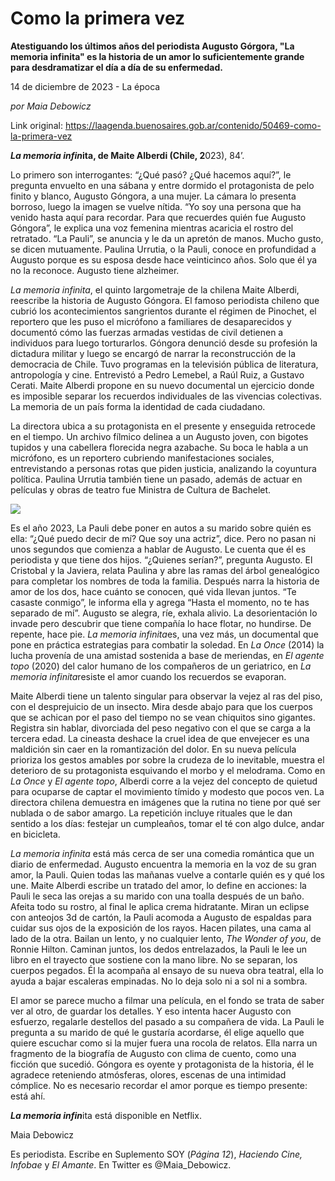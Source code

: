 # Como la primera vez

**Atestiguando los últimos años del periodista  Augusto Górgora, "La memoria infinita" es la historia de un amor lo suficientemente grande para desdramatizar el día a día de su enfermedad.**

14 de diciembre de 2023 - La época

_por Maia Debowicz_

Link original: https://laagenda.buenosaires.gob.ar/contenido/50469-como-la-primera-vez



*****La memoria infin***ita, de Maite Alberdi (Chile, 2**023), 84’.




Lo primero son interrogantes: “¿Qué pasó? ¿Qué hacemos aquí?”, le pregunta envuelto en una sábana y entre dormido el protagonista de pelo finito y blanco, Augusto Góngora, a una mujer. La cámara lo presenta borroso, luego la imagen se vuelve nítida. “Yo soy una persona que ha venido hasta aquí para recordar. Para que recuerdes quién fue Augusto Góngora”, le explica una voz femenina mientras acaricia el rostro del retratado. “La Pauli”, se anuncia y le da un apretón de manos. Mucho gusto, se dicen mutuamente. Paulina Urrutia, o la Pauli, conoce en profundidad a Augusto porque es su esposa desde hace veinticinco años. Solo que él ya no la reconoce. Augusto tiene alzheimer.




*La memoria infinita*, el quinto largometraje de la chilena Maite Alberdi, reescribe la historia de Augusto Góngora. El famoso periodista chileno que cubrió los acontecimientos sangrientos durante el régimen de Pinochet, el reportero que les puso el micrófono a familiares de desaparecidos y documentó cómo las fuerzas armadas vestidas de civil detienen a individuos para luego torturarlos. Góngora denunció desde su profesión la dictadura militar y luego se encargó de narrar la reconstrucción de la democracia de Chile. Tuvo programas en la televisión pública de literatura, antropología y cine. Entrevistó a Pedro Lemebel, a Raúl Ruiz, a Gustavo Cerati. Maite Alberdi propone en su nuevo documental un ejercicio donde es imposible separar los recuerdos individuales de las vivencias colectivas. La memoria de un país forma la identidad de cada ciudadano.




La directora ubica a su protagonista en el presente y enseguida retrocede en el tiempo. Un archivo fílmico delinea a un Augusto joven, con bigotes tupidos y una cabellera florecida negra azabache. Su boca le habla a un micrófono, es un reportero cubriendo manifestaciones sociales, entrevistando a personas rotas que piden justicia, analizando la coyuntura política. Paulina Urrutia también tiene un pasado, además de actuar en películas y obras de teatro fue Ministra de Cultura de Bachelet.




![](https://cdn.feater.me/files/images/3310464/579b696e-d0e6-4a57-bb1f-0e01e11e2503.jpg)




Es el año 2023, La Pauli debe poner en autos a su marido sobre quién es ella: “¿Qué puedo decir de mí? Que soy una actriz”, dice. Pero no pasan ni unos segundos que comienza a hablar de Augusto. Le cuenta que él es periodista y que tiene dos hijos. “¿Quienes serían?”, pregunta Augusto. El Cristobal y la Javiera, relata Paulina y abre las ramas del árbol genealógico para completar los nombres de toda la familia. Después narra la historia de amor de los dos, hace cuánto se conocen, qué vida llevan juntos. “Te casaste conmigo”, le informa ella y agrega “Hasta el momento, no te has separado de mí”. Augusto se alegra, ríe, exhala alivio. La desorientación lo invade pero descubrir que tiene compañía lo hace flotar, no hundirse. De repente, hace pie. *La memoria infinita*es, una vez más, un documental que pone en práctica estrategias para combatir la soledad. En *La Once* (2014) la lucha provenía de una amistad sostenida a base de meriendas, en *El agente topo* (2020) del calor humano de los compañeros de un geriatrico, en *La memoria infinita*resiste el amor cuando los recuerdos se evaporan.




Maite Alberdi tiene un talento singular para observar la vejez al ras del piso, con el desprejuicio de un insecto. Mira desde abajo para que los cuerpos que se achican por el paso del tiempo no se vean chiquitos sino gigantes. Registra sin hablar, divorciada del peso negativo con el que se carga a la tercera edad. La cineasta deshace la cruel idea de que envejecer es una maldición sin caer en la romantización del dolor. En su nueva película prioriza los gestos amables por sobre la crudeza de lo inevitable, muestra el deterioro de su protagonista esquivando el morbo y el melodrama. Como en *La Once* y *El agente topo*, Alberdi corre a la vejez del concepto de quietud para ocuparse de captar el movimiento tímido y modesto que pocos ven. La directora chilena demuestra en imágenes que la rutina no tiene por qué ser nublada o de sabor amargo. La repetición incluye rituales que le dan sentido a los días: festejar un cumpleaños, tomar el té con algo dulce, andar en bicicleta.




*La memoria infinita* está más cerca de ser una comedia romántica que un diario de enfermedad. Augusto encuentra la memoria en la voz de su gran amor, la Pauli. Quien todas las mañanas vuelve a contarle quién es y qué los une. Maite Alberdi escribe un tratado del amor, lo define en acciones: la Pauli le seca las orejas a su marido con una toalla después de un baño. Afeita todo su rostro, al final le aplica crema hidratante. Miran un eclipse con anteojos 3d de cartón, la Pauli acomoda a Augusto de espaldas para cuidar sus ojos de la exposición de los rayos. Hacen pilates, una cama al lado de la otra. Bailan un lento, y no cualquier lento, *The Wonder of you*, de Ronnie Hilton. Caminan juntos, los dedos entrelazados, la Pauli le lee un libro en el trayecto que sostiene con la mano libre. No se separan, los cuerpos pegados. Él la acompaña al ensayo de su nueva obra teatral, ella lo ayuda a bajar escaleras empinadas. No lo deja solo ni a sol ni a sombra.




El amor se parece mucho a filmar una película, en el fondo se trata de saber ver al otro, de guardar los detalles. Y eso intenta hacer Augusto con esfuerzo, regalarle destellos del pasado a su compañera de vida. La Pauli le pregunta a su marido de qué le gustaría acordarse, él elige aquello que quiere escuchar como si la mujer fuera una rocola de relatos. Ella narra un fragmento de la biografía de Augusto con clima de cuento, como una ficción que sucedió. Góngora es oyente y protagonista de la historia, él le agradece reteniendo atmósferas, olores, escenas de una intimidad cómplice. No es necesario recordar el amor porque es tiempo presente: está ahí.




***La memoria infin***ita está disponible en Netflix.




Maia Debowicz




Es periodista. Escribe en Suplemento SOY (*Página 12*), *Haciendo* *Cine, Infobae* y *El Amante*. En Twitter es @Maia\_Debowicz.



